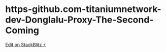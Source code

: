# https-github.com-titaniumnetwork-dev-Donglalu-Proxy-The-Second-Coming

[Edit on StackBlitz ⚡️](https://stackblitz.com/edit/web-platform-dxmvju)